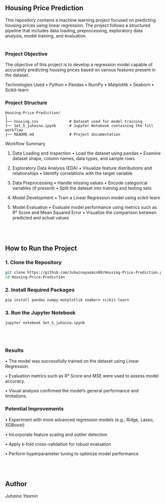 ## **Housing Price Prediction**

This repository contains a machine learning project focused on predicting housing prices using linear regression. The project follows a structured pipeline that includes data loading, preprocessing, exploratory data analysis, model training, and evaluation.
<br><br>

### **Project Objective**

The objective of this project is to develop a regression model capable of accurately predicting housing prices based on various features present in the dataset.



Technologies Used
	•	Python
	•	Pandas
	•	NumPy
	•	Matplotlib
	•	Seaborn
	•	Scikit-learn



### **Project Structure**

```
Housing-Price-Prediction/
│
├── housing.csv              # Dataset used for model training
├── Set_5_juhaina.ipynb      # Jupyter Notebook containing the full workflow
├── README.md                # Project documentation
```



Workflow Summary

1. Data Loading and Inspection
	•	Load the dataset using pandas
	•	Examine dataset shape, column names, data types, and sample rows

2. Exploratory Data Analysis (EDA)
	•	Visualize feature distributions and relationships
	•	Identify correlations with the target variable

3. Data Preprocessing
	•	Handle missing values
	•	Encode categorical variables (if present)
	•	Split the dataset into training and testing sets

4. Model Development
	•	Train a Linear Regression model using scikit-learn

5. Model Evaluation
	•	Evaluate model performance using metrics such as R² Score and Mean Squared Error
	•	Visualize the comparison between predicted and actual values


<br><br>
## How to Run the Project

### 1. Clone the Repository
```bash
git clone https://github.com/Juhainayasmin09/Housing-Price-Prediction.git
cd Housing-Price-Prediction
```

### 2. Install Required Packages
```bash
pip install pandas numpy matplotlib seaborn scikit-learn
```

### 3. Run the Jupyter Notebook
```bash
jupyter notebook Set_5_juhaina.ipynb 
```

<br><br>
### Results

•	The model was successfully trained on the dataset using Linear Regression.

•	Evaluation metrics such as R² Score and MSE were used to assess model accuracy.

•	Visual analysis confirmed the model’s general performance and limitations.



### Potential Improvements
•	Experiment with more advanced regression models (e.g., Ridge, Lasso, XGBoost)

•	Incorporate feature scaling and outlier detection

•	Apply k-fold cross-validation for robust evaluation

•	Perform hyperparameter tuning to optimize model performance


<br><br>
## Author

*Juhaina Yasmin*
